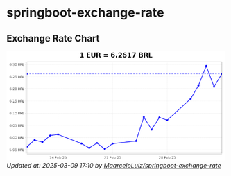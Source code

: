# springboot-exchange-rate

<!-- EXCHANGE-RATE-START -->
## Exchange Rate Chart

![Exchange Rate Chart](charts/chart.png)*Updated at: 2025-03-09 17:10 by [MaarceloLuiz/springboot-exchange-rate](https://github.com/MaarceloLuiz/springboot-exchange-rate)*


<!-- EXCHANGE-RATE-END -->